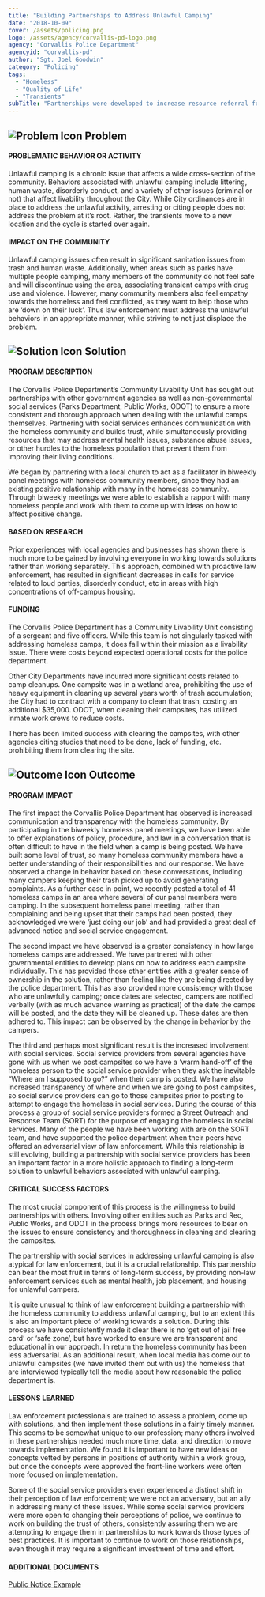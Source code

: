 ```yaml
---
title: "Building Partnerships to Address Unlawful Camping"
date: "2018-10-09"
cover: /assets/policing.png
logo: /assets/agency/corvallis-pd-logo.png
agency: "Corvallis Police Department"
agencyid: "corvallis-pd"
author: "Sgt. Joel Goodwin"
category: "Policing"
tags:
  - "Homeless"
  - "Quality of Life"
  - "Transients"
subTitle: "Partnerships were developed to increase resource referral for and communication with the homeless community and address the concerns associated with illegal camps."
---
```


## ![Problem Icon](https://github.com/google/material-design-icons/raw/master/alert/1x_web/ic_error_outline_black_48dp.png "Problem") Problem

#### PROBLEMATIC BEHAVIOR OR ACTIVITY

Unlawful camping is a chronic issue that affects a wide cross-section of the community. Behaviors associated with unlawful camping include littering, human waste, disorderly conduct, and a variety of other issues (criminal or not) that affect livability throughout the City. While City ordinances are in place to address the unlawful activity, arresting or citing people does not address the problem at it’s root. Rather, the transients move to a new location and the cycle is started over again.

#### IMPACT ON THE COMMUNITY

Unlawful camping issues often result in significant sanitation issues from trash and human waste. Additionally, when areas such as parks have multiple people camping, many members of the community do not feel safe and will discontinue using the area, associating transient camps with drug use and violence. However, many community members also feel empathy towards the homeless and feel conflicted, as they want to help those who are ‘down on their luck’. Thus law enforcement must address the unlawful behaviors in an appropriate manner, while striving to not just displace the problem.

## ![Solution Icon](https://github.com/google/material-design-icons/raw/master/action/1x_web/ic_lightbulb_outline_black_48dp.png "Solution") Solution

#### PROGRAM DESCRIPTION

The Corvallis Police Department’s Community Livability Unit has sought out partnerships with other government agencies as well as non-governmental social services (Parks Department, Public Works, ODOT) to ensure a more consistent and thorough approach when dealing with the unlawful camps themselves. Partnering with social services enhances communication with the homeless community and builds trust, while simultaneously providing resources that may address mental health issues, substance abuse issues, or other hurdles to the homeless population that prevent them from improving their living conditions.

We began by partnering with a local church to act as a facilitator in biweekly panel meetings with homeless community members, since they had an existing positive relationship with many in the homeless community. Through biweekly meetings we were able to establish a rapport with many homeless people and work with them to come up with ideas on how to affect positive change.

#### BASED ON RESEARCH

Prior experiences with local agencies and businesses has shown there is much more to be gained by involving everyone in working towards solutions rather than working separately. This approach, combined with proactive law enforcement, has resulted in significant decreases in calls for service related to loud parties, disorderly conduct, etc in areas with high concentrations of off-campus housing.

#### FUNDING

The Corvallis Police Department has a Community Livability Unit consisting of a sergeant and five officers. While this team is not singularly tasked with addressing homeless camps, it does fall within their mission as a livability issue. There were costs beyond expected operational costs for the police department.

Other City Departments have incurred more significant costs related to camp cleanups. One campsite was in a wetland area, prohibiting the use of heavy equipment in cleaning up several years worth of trash accumulation; the City had to contract with a company to clean that trash, costing an additional $35,000. ODOT, when cleaning their campsites, has utilized inmate work crews to reduce costs. 

There has been limited success with clearing the campsites, with other agencies citing studies that need to be done, lack of funding, etc. prohibiting them from clearing the site.

## ![Outcome Icon](https://github.com/google/material-design-icons/raw/master/action/1x_web/ic_view_list_black_48dp.png "Outcome") Outcome

#### PROGRAM IMPACT

The first impact the Corvallis Police Department has observed is increased communication and transparency with the homeless community. By participating in the biweekly homeless panel meetings, we have been able to offer explanations of policy, procedure, and law in a conversation that is often difficult to have in the field when a camp is being posted. We have built some level of trust, so many homeless community members have a better understanding of their responsibilities and our response. We have observed a change in behavior based on these conversations, including many campers keeping their trash picked up to avoid generating complaints. As a further case in point, we recently posted a total of 41 homeless camps in an area where several of our panel members were camping. In the subsequent homeless panel meeting, rather than complaining and being upset that their camps had been posted, they acknowledged we were ‘just doing our job’ and had provided a great deal of advanced notice and social service engagement.

The second impact we have observed is a greater consistency in how large homeless camps are addressed. We have partnered with other governmental entities to develop plans on how to address each campsite individually. This has provided those other entities with a greater sense of ownership in the solution, rather than feeling like they are being directed by the police department. This has also provided more consistency with those who are unlawfully camping; once dates are selected, campers are notified verbally (with as much advance warning as practical) of the date the camps will be posted, and the date they will be cleaned up. These dates are then adhered to. This impact can be observed by the change in behavior by the campers.

The third and perhaps most significant result is the increased involvement with social services. Social service providers from several agencies have gone with us when we post campsites so we have a ‘warm hand-off’ of the homeless person to the social service provider when they ask the inevitable “Where am I supposed to go?” when their camp is posted. We have also increased transparency of where and when we are going to post campsites, so social service providers can go to those campsites prior to posting to attempt to engage the homeless in social services. During the course of this process a group of social service providers formed a Street Outreach and Response Team (SORT) for the purpose of engaging the homeless in social services. Many of the people we have been working with are on the SORT team, and have supported the police department when their peers have offered an adversarial view of law enforcement. While this relationship is still evolving, building a partnership with social service providers has been an important factor in a more holistic approach to finding a long-term solution to unlawful behaviors associated with unlawful camping.

#### CRITICAL SUCCESS FACTORS

The most crucial component of this process is the willingness to build partnerships with others. Involving other entities such as Parks and Rec, Public Works, and ODOT in the process brings more resources to bear on the issues to ensure consistency and thoroughness in cleaning and clearing the campsites.

The partnership with social services in addressing unlawful camping is also atypical for law enforcement, but it is a crucial relationship. This partnership can bear the most fruit in terms of long-term success, by providing non-law enforcement services such as mental health, job placement, and housing for unlawful campers.

It is quite unusual to think of law enforcement building a partnership with the homeless community to address unlawful camping, but to an extent this is also an important piece of working towards a solution. During this process we have consistently made it clear there is no ‘get out of jail free card’ or ‘safe zone’, but have worked to ensure we are transparent and educational in our approach. In return the homeless community has been less adversarial. As an additional result, when local media has come out to unlawful campsites (we have invited them out with us) the homeless that are interviewed typically tell the media about how reasonable the police department is.

#### LESSONS LEARNED

Law enforcement professionals are trained to assess a problem, come up with solutions, and then implement those solutions in a fairly timely manner. This seems to be somewhat unique to our profession; many others involved in these partnerships needed much more time, data, and direction to move towards implementation. We found it is important to have new ideas or concepts vetted by persons in positions of authority within a work group, but once the concepts were approved the front-line workers were often more focused on implementation.

Some of the social service providers even experienced a distinct shift in their perception of law enforcement; we were not an adversary, but an ally in addressing many of these issues. While some social service providers were more open to changing their perceptions of police, we continue to work on building the trust of others, consistently assuring them we are attempting to engage them in partnerships to work towards those types of best practices. It is important to continue to work on those relationships, even though it may require a significant investment of time and effort.

#### ADDITIONAL DOCUMENTS

[Public Notice Example](./Public-Notice-Illegal-Camping-English-and-Spanish-Updated-AUG-2018.pdf)


